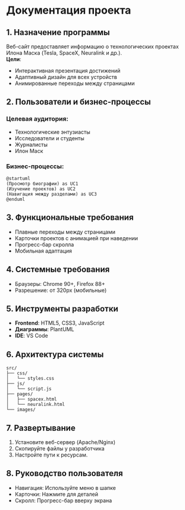 # Документация проекта

## 1. Назначение программы
Веб-сайт предоставляет информацию о технологических проектах Илона Маска (Tesla, SpaceX, Neuralink и др.).  
**Цели**:  
- Интерактивная презентация достижений  
- Адаптивный дизайн для всех устройств  
- Анимированные переходы между страницами  

## 2. Пользователи и бизнес-процессы
### Целевая аудитория:  
- Технологические энтузиасты  
- Исследователи и студенты  
- Журналисты
- Илон Маск

### Бизнес-процессы:  
```plantuml
@startuml
(Просмотр биографии) as UC1  
(Изучение проектов) as UC2  
(Навигация между разделами) as UC3  
@enduml
```

## 3. Функциональные требования
- Плавные переходы между страницами  
- Карточки проектов с анимацией при наведении  
- Прогресс-бар скролла  
- Мобильная адаптация  

## 4. Системные требования
- Браузеры: Chrome 90+, Firefox 88+  
- Разрешение: от 320px (мобильные)  

## 5. Инструменты разработки
- **Frontend**: HTML5, CSS3, JavaScript  
- **Диаграммы**: PlantUML  
- **IDE**: VS Code  

## 6. Архитектура системы
```
src/  
├── css/  
│   └── styles.css  
├── js/  
│   └── script.js  
├── pages/  
│   ├── spacex.html  
│   └── neuralink.html  
└── images/  
```

## 7. Развертывание
1. Установите веб-сервер (Apache/Nginx)  
2. Скопируйте файлы у разработчика
3. Настройте пути к ресурсам.

## 8. Руководство пользователя
- Навигация: Используйте меню в шапке  
- Карточки: Нажмите для деталей  
- Скролл: Прогресс-бар вверху экрана  